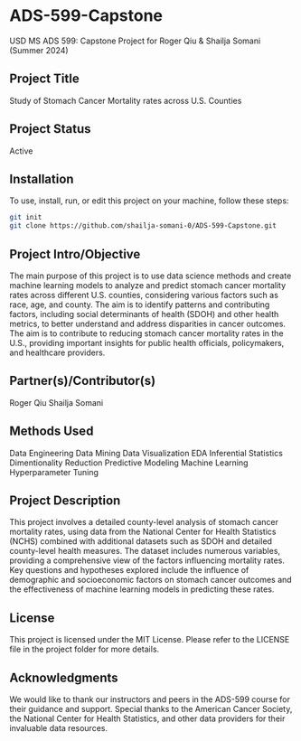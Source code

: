 # ADS-599-Capstone
USD MS ADS 599: Capstone Project for Roger Qiu & Shailja Somani (Summer 2024)

## Project Title
Study of Stomach Cancer Mortality rates across U.S. Counties

## Project Status
Active

## Installation
To use, install, run, or edit this project on your machine, follow these steps:

```bash
git init
git clone https://github.com/shailja-somani-0/ADS-599-Capstone.git
```

## Project Intro/Objective
The main purpose of this project is to use data science methods and create machine learning models to analyze and predict stomach cancer mortality rates across different U.S. counties, considering various factors such as race, age, and county. The aim is to identify patterns and contributing factors, including social determinants of health (SDOH) and other health metrics, to better understand and address disparities in cancer outcomes. The aim is to contribute to reducing stomach cancer mortality rates in the U.S., providing important insights for public health officials, policymakers, and healthcare providers.

## Partner(s)/Contributor(s)
Roger Qiu
Shailja Somani

## Methods Used
Data Engineering
Data Mining
Data Visualization
EDA
Inferential Statistics
Dimentionality Reduction
Predictive Modeling
Machine Learning
Hyperparameter Tuning

## Project Description
This project involves a detailed county-level analysis of stomach cancer mortality rates, using data from the National Center for Health Statistics (NCHS) combined with additional datasets such as SDOH and detailed county-level health measures. The dataset includes numerous variables, providing a comprehensive view of the factors influencing mortality rates. Key questions and hypotheses explored include the influence of demographic and socioeconomic factors on stomach cancer outcomes and the effectiveness of machine learning models in predicting these rates.

## License
This project is licensed under the MIT License. Please refer to the LICENSE file in the project folder for more details.

## Acknowledgments
We would like to thank our instructors and peers in the ADS-599 course for their guidance and support. Special thanks to the American Cancer Society, the National Center for Health Statistics, and other data providers for their invaluable data resources.
